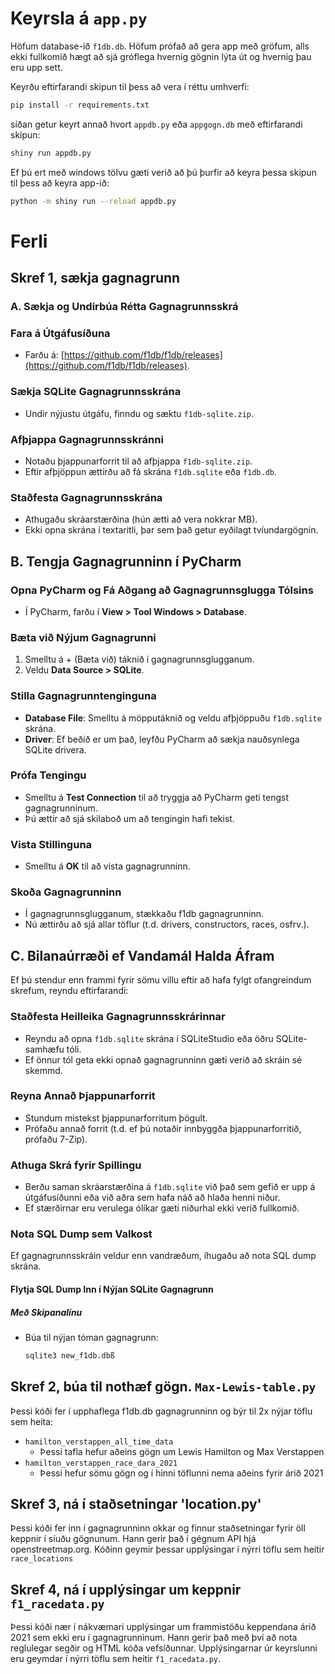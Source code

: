 # Keyrsla á `app.py`

Höfum database-ið `f1db.db`. Höfum prófað að gera app með gröfum, alls ekki fullkomið hægt að sjá gróflega hvernig gögnin lýta út og hvernig þau eru upp sett.

Keyrðu eftirfarandi skipun til þess að vera í réttu umhverfi:

```bash
pip install -r requirements.txt
```

síðan getur keyrt annað hvort `appdb.py` eða `appgogn.db` með eftirfarandi skipun:

```bash
shiny run appdb.py
```

Ef þú ert með windows tölvu gæti verið að þú þurfir að keyra þessa skipun til þess að keyra app-ið:

```bash
python -m shiny run --reload appdb.py
```

# Ferli

## Skref 1, sækja gagnagrunn

### A. Sækja og Undirbúa Rétta Gagnagrunnsskrá

### Fara á Útgáfusíðuna

- Farðu á: [https://github.com/f1db/f1db/releases](https://github.com/f1db/f1db/releases).

### Sækja SQLite Gagnagrunnsskrána

- Undir nýjustu útgáfu, finndu og sæktu `f1db-sqlite.zip`.

### Afþjappa Gagnagrunnsskránni

- Notaðu þjappunarforrit til að afþjappa `f1db-sqlite.zip`.
- Eftir afþjöppun ættirðu að fá skrána `f1db.sqlite` eða `f1db.db`.

### Staðfesta Gagnagrunnsskrána

- Athugaðu skráarstærðina (hún ætti að vera nokkrar MB).
- Ekki opna skrána í textaritli, þar sem það getur eyðilagt tvíundargögnin.

## B. Tengja Gagnagrunninn í PyCharm

### Opna PyCharm og Fá Aðgang að Gagnagrunnsglugga Tólsins

- Í PyCharm, farðu í **View > Tool Windows > Database**.

### Bæta við Nýjum Gagnagrunni

1. Smelltu á + (Bæta við) táknið í gagnagrunnsglugganum.
2. Veldu **Data Source > SQLite**.

### Stilla Gagnagrunntenginguna

- **Database File**: Smelltu á möpputáknið og veldu afþjöppuðu `f1db.sqlite` skrána.
- **Driver**: Ef beðið er um það, leyfðu PyCharm að sækja nauðsynlega SQLite drivera.

### Prófa Tengingu

- Smelltu á **Test Connection** til að tryggja að PyCharm geti tengst gagnagrunninum.
- Þú ættir að sjá skilaboð um að tengingin hafi tekist.

### Vista Stillinguna

- Smelltu á **OK** til að vista gagnagrunninn.

### Skoða Gagnagrunninn

- Í gagnagrunnsglugganum, stækkaðu f1db gagnagrunninn.
- Nú ættirðu að sjá allar töflur (t.d. drivers, constructors, races, osfrv.).

## C. Bilanaúrræði ef Vandamál Halda Áfram

Ef þú stendur enn frammi fyrir sömu villu eftir að hafa fylgt ofangreindum skrefum, reyndu eftirfarandi:

### Staðfesta Heilleika Gagnagrunnsskrárinnar

- Reyndu að opna `f1db.sqlite` skrána í SQLiteStudio eða öðru SQLite-samhæfu tóli.
- Ef önnur tól geta ekki opnað gagnagrunninn gæti verið að skráin sé skemmd.

### Reyna Annað Þjappunarforrit

- Stundum mistekst þjappunarforritum þögult.
- Prófaðu annað forrit (t.d. ef þú notaðir innbyggða þjappunarforritið, prófaðu 7-Zip).

### Athuga Skrá fyrir Spillingu

- Berðu saman skráarstærðina á `f1db.sqlite` við það sem gefið er upp á útgáfusíðunni eða við aðra sem hafa náð að hlaða henni niður.
- Ef stærðirnar eru verulega ólíkar gæti niðurhal ekki verið fullkomið.

### Nota SQL Dump sem Valkost

Ef gagnagrunnsskráin veldur enn vandræðum, íhugaðu að nota SQL dump skrána.

#### Flytja SQL Dump Inn í Nýjan SQLite Gagnagrunn

##### Með Skipanalínu

- Búa til nýjan tóman gagnagrunn:
  
  ```bash
  sqlite3 new_f1db.dbß
  ```

## Skref 2, búa til nothæf gögn. `Max-Lewis-table.py`

Þessi kóði fer í upphaflega f1db.db gagnagrunninn og býr til 2x nýjar töflu sem heita:

- `hamilton_verstappen_all_time_data`
  - Þessi tafla hefur aðeins gögn um Lewis Hamilton og Max Verstappen
- `hamilton_verstappen_race_dara_2021`
  - Þessi hefur sömu gögn og í hinni töflunni nema aðeins fyrir árið 2021

## Skref 3, ná í staðsetningar 'location.py'

Þessi kóði fer inn í gagnagrunninn okkar og finnur staðsetningar fyrir öll keppnir í síuðu gögnunum. Hann gerir það í gégnum API hjá openstreetmap.org. Kóðinn geymir þessar upplýsingar í nýrri töflu sem heitir `race_locations`

## Skref 4, ná í upplýsingar um keppnir `f1_racedata.py`

Þessi kóði nær í nákvæmari upplýsingar um frammistöðu keppendana árið 2021 sem ekki eru í gagnagrunninum. Hann gerir það með því að nota reglulegar segðir og HTML kóða vefsíðunnar. Upplýsingarnar úr keyrslunni eru geymdar í nýrri töflu sem heitir `f1_racedata.py`.